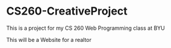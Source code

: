 # CS260-CreativeProject

This is a project for my CS 260 Web Programming class at BYU

This will be a Website for a realtor
